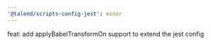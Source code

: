 ```yaml
---
'@talend/scripts-config-jest': minor
---
```


feat: add applyBabelTransformOn support to extend the jest config
